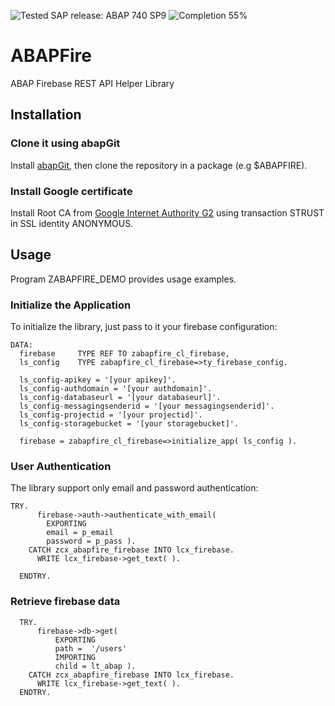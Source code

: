 ![Tested SAP release: ABAP 740 SP9](https://img.shields.io/badge/ABAP-740%20SP9-green.svg?style=flat)
![Completion 55%](https://img.shields.io/badge/Completion-55%25-yellow.svg?style=flat)

# ABAPFire #
ABAP Firebase REST API Helper Library

## Installation ##

### Clone it using abapGit ##

Install [abapGit](http://larshp.github.io/abapGit/guide-install.html), then clone the repository in a package (e.g $ABAPFIRE).

### Install Google certificate ###

Install Root CA from [Google Internet Authority G2](https://pki.google.com/) using transaction STRUST in SSL identity ANONYMOUS.

## Usage ##

Program ZABAPFIRE_DEMO provides usage examples.

### Initialize the Application ###

To initialize the library, just pass to it your firebase configuration:

```
DATA:
  firebase     TYPE REF TO zabapfire_cl_firebase,
  ls_config    TYPE zabapfire_cl_firebase=>ty_firebase_config.
  
  ls_config-apikey = '[your apikey]'.
  ls_config-authdomain = '[your authdomain]'.
  ls_config-databaseurl = '[your databaseurl]'.
  ls_config-messagingsenderid = '[your messagingsenderid]'.
  ls_config-projectid = '[your projectid]'.
  ls_config-storagebucket = '[your storagebucket]'.

  firebase = zabapfire_cl_firebase=>initialize_app( ls_config ).
``` 
  
### User Authentication ###
  
The library support only email and password authentication:
  
```
TRY.
      firebase->auth->authenticate_with_email(
        EXPORTING
        email = p_email
        password = p_pass ).
    CATCH zcx_abapfire_firebase INTO lcx_firebase.
      WRITE lcx_firebase->get_text( ).

  ENDTRY.
```

### Retrieve firebase data ###

```
  TRY.
      firebase->db->get(
          EXPORTING
          path =  '/users'
          IMPORTING
          child = lt_abap ).
    CATCH zcx_abapfire_firebase INTO lcx_firebase.
      WRITE lcx_firebase->get_text( ).
  ENDTRY.
```
